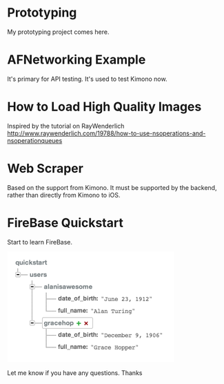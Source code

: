 Prototyping
===========

My prototyping project comes here.


AFNetworking Example
=========
It's primary for API testing. It's used to test Kimono now.


How to Load High Quality Images
===========
Inspired by the tutorial on RayWenderlich
http://www.raywenderlich.com/19788/how-to-use-nsoperations-and-nsoperationqueues


Web Scraper
===========
Based on the support from Kimono. It must be supported by the backend, rather than directly from Kimono to iOS.


FireBase Quickstart
===========
Start to learn FireBase.

![Alt text](/FireBase-Quickstart/ScreenShot.png?raw=true "Optional Title")

Let me know if you have any questions. Thanks
